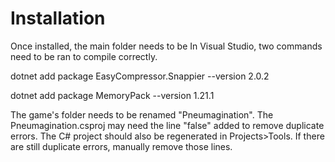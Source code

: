 # Installation

Once installed, the main folder needs to be In Visual Studio, two commands need to be ran to compile correctly.

dotnet add package EasyCompressor.Snappier --version 2.0.2

dotnet add package MemoryPack --version 1.21.1

The game's folder needs to be renamed "Pneumagination". The Pneumagination.csproj may need the line "<GenerateAssemblyInfo>false</GenerateAssemblyInfo>" added to remove duplicate errors. The C# project should also be regenerated in Projects>Tools. If there are still duplicate errors, manually remove those lines.
